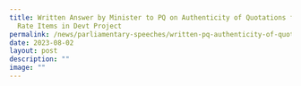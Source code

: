 ```yaml
---
title: Written Answer by Minister to PQ on Authenticity of Quotations for Star
  Rate Items in Devt Project
permalink: /news/parliamentary-speeches/written-pq-authenticity-of-quotations-star-rate-items/
date: 2023-08-02
layout: post
description: ""
image: ""
---
```

